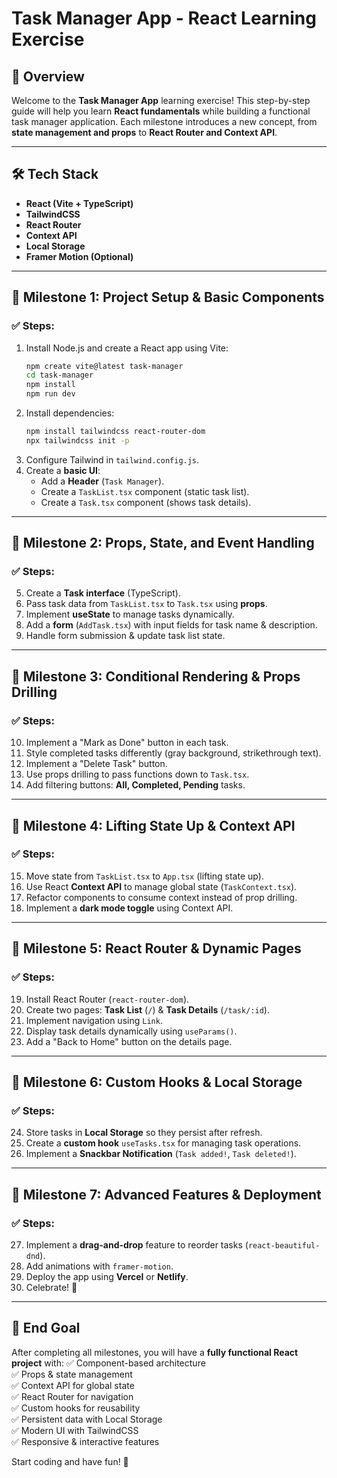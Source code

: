 # Task Manager App - React Learning Exercise

## 🚀 Overview
Welcome to the **Task Manager App** learning exercise! This step-by-step guide will help you learn **React fundamentals** while building a functional task manager application. Each milestone introduces a new concept, from **state management and props** to **React Router and Context API**.

---

## 🛠️ Tech Stack
- **React (Vite + TypeScript)**
- **TailwindCSS**
- **React Router**
- **Context API**
- **Local Storage**
- **Framer Motion (Optional)**

---

## 📌 Milestone 1: Project Setup & Basic Components
### ✅ Steps:
1. Install Node.js and create a React app using Vite:
   ```sh
   npm create vite@latest task-manager
   cd task-manager
   npm install
   npm run dev
   ```
2. Install dependencies:
   ```sh
   npm install tailwindcss react-router-dom
   npx tailwindcss init -p
   ```
3. Configure Tailwind in `tailwind.config.js`.
4. Create a **basic UI**:
   - Add a **Header** (`Task Manager`).
   - Create a `TaskList.tsx` component (static task list).
   - Create a `Task.tsx` component (shows task details).

---

## 📌 Milestone 2: Props, State, and Event Handling
### ✅ Steps:
5. Create a **Task interface** (TypeScript).
6. Pass task data from `TaskList.tsx` to `Task.tsx` using **props**.
7. Implement **useState** to manage tasks dynamically.
8. Add a **form** (`AddTask.tsx`) with input fields for task name & description.
9. Handle form submission & update task list state.

---

## 📌 Milestone 3: Conditional Rendering & Props Drilling
### ✅ Steps:
10. Implement a "Mark as Done" button in each task.
11. Style completed tasks differently (gray background, strikethrough text).
12. Implement a "Delete Task" button.
13. Use props drilling to pass functions down to `Task.tsx`.
14. Add filtering buttons: **All, Completed, Pending** tasks.

---

## 📌 Milestone 4: Lifting State Up & Context API
### ✅ Steps:
15. Move state from `TaskList.tsx` to `App.tsx` (lifting state up).
16. Use React **Context API** to manage global state (`TaskContext.tsx`).
17. Refactor components to consume context instead of prop drilling.
18. Implement a **dark mode toggle** using Context API.

---

## 📌 Milestone 5: React Router & Dynamic Pages
### ✅ Steps:
19. Install React Router (`react-router-dom`).
20. Create two pages: **Task List** (`/`) & **Task Details** (`/task/:id`).
21. Implement navigation using `Link`.
22. Display task details dynamically using `useParams()`.
23. Add a "Back to Home" button on the details page.

---

## 📌 Milestone 6: Custom Hooks & Local Storage
### ✅ Steps:
24. Store tasks in **Local Storage** so they persist after refresh.
25. Create a **custom hook** `useTasks.tsx` for managing task operations.
26. Implement a **Snackbar Notification** (`Task added!`, `Task deleted!`).

---

## 📌 Milestone 7: Advanced Features & Deployment
### ✅ Steps:
27. Implement a **drag-and-drop** feature to reorder tasks (`react-beautiful-dnd`).
28. Add animations with `framer-motion`.
29. Deploy the app using **Vercel** or **Netlify**.
30. Celebrate! 🎉

---

## 🌟 End Goal
After completing all milestones, you will have a **fully functional React project** with:
✅ Component-based architecture  
✅ Props & state management  
✅ Context API for global state  
✅ React Router for navigation  
✅ Custom hooks for reusability  
✅ Persistent data with Local Storage  
✅ Modern UI with TailwindCSS  
✅ Responsive & interactive features  

Start coding and have fun! 🚀

